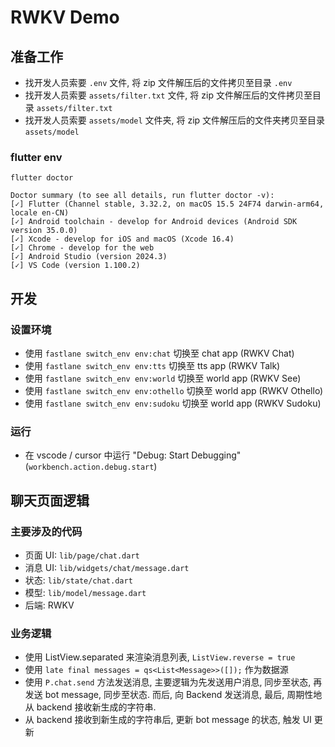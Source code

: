 # RWKV Demo

## 准备工作

- 找开发人员索要 `.env` 文件, 将 zip 文件解压后的文件拷贝至目录 `.env`
- 找开发人员索要 `assets/filter.txt` 文件, 将 zip 文件解压后的文件拷贝至目录 `assets/filter.txt`
- 找开发人员索要 `assets/model` 文件夹, 将 zip 文件解压后的文件夹拷贝至目录 `assets/model`

### flutter env

```
flutter doctor
```

```
Doctor summary (to see all details, run flutter doctor -v):
[✓] Flutter (Channel stable, 3.32.2, on macOS 15.5 24F74 darwin-arm64, locale en-CN)
[✓] Android toolchain - develop for Android devices (Android SDK version 35.0.0)
[✓] Xcode - develop for iOS and macOS (Xcode 16.4)
[✓] Chrome - develop for the web
[✓] Android Studio (version 2024.3)
[✓] VS Code (version 1.100.2)
```

## 开发

### 设置环境

- 使用 `fastlane switch_env env:chat` 切换至 chat app (RWKV Chat)
- 使用 `fastlane switch_env env:tts` 切换至 tts app (RWKV Talk)
- 使用 `fastlane switch_env env:world` 切换至 world app (RWKV See)
- 使用 `fastlane switch_env env:othello` 切换至 world app (RWKV Othello)
- 使用 `fastlane switch_env env:sudoku` 切换至 world app (RWKV Sudoku)

### 运行

- 在 vscode / cursor 中运行 "Debug: Start Debugging" (`workbench.action.debug.start`)

## 聊天页面逻辑

### 主要涉及的代码

- 页面 UI: `lib/page/chat.dart`
- 消息 UI: `lib/widgets/chat/message.dart`
- 状态: `lib/state/chat.dart`
- 模型: `lib/model/message.dart`
- 后端: RWKV

### 业务逻辑

- 使用 ListView.separated 来渲染消息列表, `ListView.reverse = true`
- 使用 `late final messages = qs<List<Message>>([]);` 作为数据源
- 使用 `P.chat.send` 方法发送消息, 主要逻辑为先发送用户消息, 同步至状态, 再发送 bot message, 同步至状态. 而后, 向 Backend 发送消息, 最后, 周期性地从 backend 接收新生成的字符串.
- 从 backend 接收到新生成的字符串后, 更新 bot message 的状态, 触发 UI 更新
